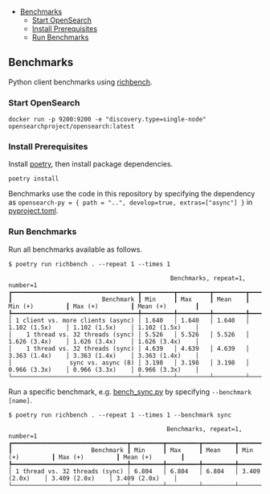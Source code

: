 - [Benchmarks](#benchmarks)
  - [Start OpenSearch](#start-opensearch)
  - [Install Prerequisites](#install-prerequisites)
  - [Run Benchmarks](#run-benchmarks)

## Benchmarks

Python client benchmarks using [richbench](https://github.com/tonybaloney/rich-bench).

### Start OpenSearch

```
docker run -p 9200:9200 -e "discovery.type=single-node" opensearchproject/opensearch:latest
```

### Install Prerequisites

Install [poetry](https://python-poetry.org/docs/), then install package dependencies.

```
poetry install
```

Benchmarks use the code in this repository by specifying the dependency as `opensearch-py = { path = "..", develop=true, extras=["async"] }` in [pyproject.toml](pyproject.toml).

### Run Benchmarks

Run all benchmarks available as follows.

```
$ poetry run richbench . --repeat 1 --times 1

                                             Benchmarks, repeat=1, number=1                                              
┏━━━━━━━━━━━━━━━━━━━━━━━━━━━━━━━━━━━┳━━━━━━━━━┳━━━━━━━━━┳━━━━━━━━━┳━━━━━━━━━━━━━━━━━┳━━━━━━━━━━━━━━━━━┳━━━━━━━━━━━━━━━━━┓
┃                         Benchmark ┃ Min     ┃ Max     ┃ Mean    ┃ Min (+)         ┃ Max (+)         ┃ Mean (+)        ┃
┡━━━━━━━━━━━━━━━━━━━━━━━━━━━━━━━━━━━╇━━━━━━━━━╇━━━━━━━━━╇━━━━━━━━━╇━━━━━━━━━━━━━━━━━╇━━━━━━━━━━━━━━━━━╇━━━━━━━━━━━━━━━━━┩
│ 1 client vs. more clients (async) │ 1.640   │ 1.640   │ 1.640   │ 1.102 (1.5x)    │ 1.102 (1.5x)    │ 1.102 (1.5x)    │
│    1 thread vs. 32 threads (sync) │ 5.526   │ 5.526   │ 5.526   │ 1.626 (3.4x)    │ 1.626 (3.4x)    │ 1.626 (3.4x)    │
│    1 thread vs. 32 threads (sync) │ 4.639   │ 4.639   │ 4.639   │ 3.363 (1.4x)    │ 3.363 (1.4x)    │ 3.363 (1.4x)    │
│                sync vs. async (8) │ 3.198   │ 3.198   │ 3.198   │ 0.966 (3.3x)    │ 0.966 (3.3x)    │ 0.966 (3.3x)    │
└───────────────────────────────────┴─────────┴─────────┴─────────┴─────────────────┴─────────────────┴─────────────────┘
```

Run a specific benchmark, e.g. [bench_sync.py](bench_sync.py) by specifying `--benchmark [name]`.

```
$ poetry run richbench . --repeat 1 --times 1 --benchmark sync

                                            Benchmarks, repeat=1, number=1                                            
┏━━━━━━━━━━━━━━━━━━━━━━━━━━━━━━━━┳━━━━━━━━━┳━━━━━━━━━┳━━━━━━━━━┳━━━━━━━━━━━━━━━━━┳━━━━━━━━━━━━━━━━━┳━━━━━━━━━━━━━━━━━┓
┃                      Benchmark ┃ Min     ┃ Max     ┃ Mean    ┃ Min (+)         ┃ Max (+)         ┃ Mean (+)        ┃
┡━━━━━━━━━━━━━━━━━━━━━━━━━━━━━━━━╇━━━━━━━━━╇━━━━━━━━━╇━━━━━━━━━╇━━━━━━━━━━━━━━━━━╇━━━━━━━━━━━━━━━━━╇━━━━━━━━━━━━━━━━━┩
│ 1 thread vs. 32 threads (sync) │ 6.804   │ 6.804   │ 6.804   │ 3.409 (2.0x)    │ 3.409 (2.0x)    │ 3.409 (2.0x)    │
└────────────────────────────────┴─────────┴─────────┴─────────┴─────────────────┴─────────────────┴─────────────────┘
```
